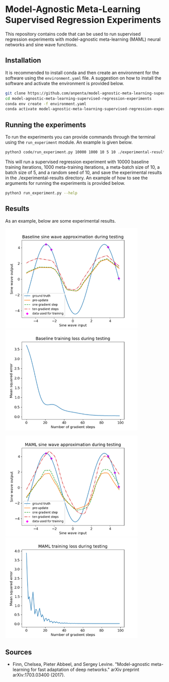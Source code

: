 # Model-Agnostic Meta-Learning Supervised Regression Experiments

This repository contains code that can be used to run supervised regression experiments with model-agnostic meta-learning (MAML) neural networks and sine wave functions.

## Installation

It is recommended to install conda and then create an environment for the software using the ```environment.yaml``` file. A suggestion on how to install the software and activate the environment is provided below.

```bash
git clone https://github.com/anpenta/model-agnostic-meta-learning-supervised-regression-experiments.git
cd model-agnostic-meta-learning-supervised-regression-experiments
conda env create -f environment.yaml
conda activate model-agnostic-meta-learning-supervised-regression-experiments
```

## Running the experiments

To run the experiments you can provide commands through the terminal using the ```run_experiment``` module. An example is given below.

```bash
python3 code/run_experiment.py 10000 1000 10 5 10 ./experimental-results
```
This will run a supervised regression experiment with 10000 baseline training iterations, 1000 meta-training iterations, a meta-batch size of 10, a batch size of 5, and a random seed of 10, and save the experimental results in the ./experimental-results directory. An example of how to see the arguments for running the experiments is provided below.

```bash
python3 run_experiment.py --help
```

## Results

As an example, below are some experimental results.

<p float="left">
<img src=./experimental-results/baseline-test-sine-wave-approximation.png height="320" width="420">
<img src=./experimental-results/baseline-test-training-loss.png height="320" width="420">
</p>

<p float="left">
<img src=./experimental-results/maml-test-sine-wave-approximation.png height="320" width="420">
<img src=./experimental-results/maml-test-training-loss.png height="320" width="420">
</p>

## Sources
* Finn, Chelsea, Pieter Abbeel, and Sergey Levine. "Model-agnostic meta-learning for fast adaptation of deep networks." arXiv preprint arXiv:1703.03400 (2017).
